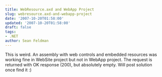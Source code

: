```yaml
---
title: WebResource.axd and WebApp Project
slug: webresource.axd-and-webapp-project
date: '2007-10-20T01:58:00'
updated: '2007-10-20T01:58:00'
draft: false
tags:
- .NET
author: Sean Feldman
---
```

<p>This is weird. An assembly with web controls and embedded resources was working fine in WebSite project but not in WebApp project. The request is returned with OK response (200), but absolutely empty. Will post solution once find it :)</p>
